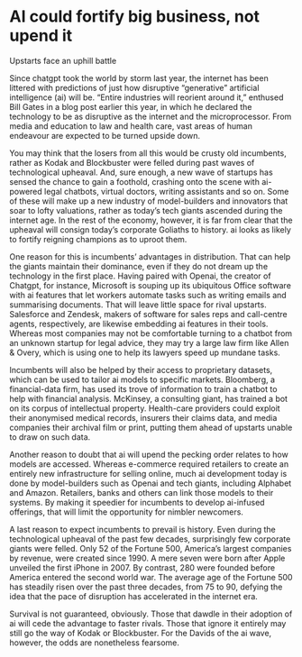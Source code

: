 # AI could fortify big business, not upend it

Upstarts face an uphill battle

Since chatgpt took the world by storm last year, the internet has been littered with predictions of just how disruptive “generative” artificial intelligence (ai) will be. “Entire industries will reorient around it,” enthused Bill Gates in a blog post earlier this year, in which he declared the technology to be as disruptive as the internet and the microprocessor. From media and education to law and health care, vast areas of human endeavour are expected to be turned upside down.

You may think that the losers from all this would be crusty old incumbents, rather as Kodak and Blockbuster were felled during past waves of technological upheaval. And, sure enough, a new wave of startups has sensed the chance to gain a foothold, crashing onto the scene with ai-powered legal chatbots, virtual doctors, writing assistants and so on. Some of these will make up a new industry of model-builders and innovators that soar to lofty valuations, rather as today’s tech giants ascended during the internet age. In the rest of the economy, however, it is far from clear that the upheaval will consign today’s corporate Goliaths to history. ai looks as likely to fortify reigning champions as to uproot them.

One reason for this is incumbents’ advantages in distribution. That can help the giants maintain their dominance, even if they do not dream up the technology in the first place. Having paired with Openai, the creator of Chatgpt, for instance, Microsoft is souping up its ubiquitous Office software with ai features that let workers automate tasks such as writing emails and summarising documents. That will leave little space for rival upstarts. Salesforce and Zendesk, makers of software for sales reps and call-centre agents, respectively, are likewise embedding ai features in their tools. Whereas most companies may not be comfortable turning to a chatbot from an unknown startup for legal advice, they may try a large law firm like Allen & Overy, which is using one to help its lawyers speed up mundane tasks.

Incumbents will also be helped by their access to proprietary datasets, which can be used to tailor ai models to specific markets. Bloomberg, a financial-data firm, has used its trove of information to train a chatbot to help with financial analysis. McKinsey, a consulting giant, has trained a bot on its corpus of intellectual property. Health-care providers could exploit their anonymised medical records, insurers their claims data, and media companies their archival film or print, putting them ahead of upstarts unable to draw on such data.

Another reason to doubt that ai will upend the pecking order relates to how models are accessed. Whereas e-commerce required retailers to create an entirely new infrastructure for selling online, much ai development today is done by model-builders such as Openai and tech giants, including Alphabet and Amazon. Retailers, banks and others can link those models to their systems. By making it speedier for incumbents to develop ai-infused offerings, that will limit the opportunity for nimbler newcomers.

A last reason to expect incumbents to prevail is history. Even during the technological upheaval of the past few decades, surprisingly few corporate giants were felled. Only 52 of the Fortune 500, America’s largest companies by revenue, were created since 1990. A mere seven were born after Apple unveiled the first iPhone in 2007. By contrast, 280 were founded before America entered the second world war. The average age of the Fortune 500 has steadily risen over the past three decades, from 75 to 90, defying the idea that the pace of disruption has accelerated in the internet era.

Survival is not guaranteed, obviously. Those that dawdle in their adoption of ai will cede the advantage to faster rivals. Those that ignore it entirely may still go the way of Kodak or Blockbuster. For the Davids of the ai wave, however, the odds are nonetheless fearsome. 